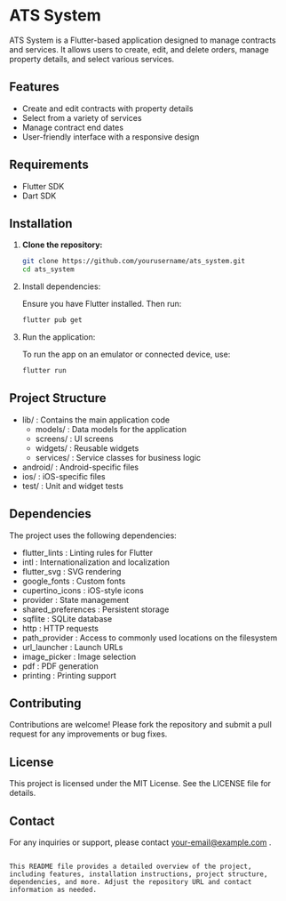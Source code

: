 # ATS System

ATS System is a Flutter-based application designed to manage contracts and services. It allows users to create, edit, and delete orders, manage property details, and select various services.

## Features

- Create and edit contracts with property details
- Select from a variety of services
- Manage contract end dates
- User-friendly interface with a responsive design

## Requirements

- Flutter SDK
- Dart SDK

## Installation

1. **Clone the repository:**

   ```bash
   git clone https://github.com/yourusername/ats_system.git
   cd ats_system
   ```
2. Install dependencies:
   
   Ensure you have Flutter installed. Then run:
   
   ```bash
   flutter pub get
    ```
3. Run the application:
   
   To run the app on an emulator or connected device, use:
   
   ```bash
   flutter run
    ```
## Project Structure
- lib/ : Contains the main application code
  - models/ : Data models for the application
  - screens/ : UI screens
  - widgets/ : Reusable widgets
  - services/ : Service classes for business logic
- android/ : Android-specific files
- ios/ : iOS-specific files
- test/ : Unit and widget tests
## Dependencies
The project uses the following dependencies:

- flutter_lints : Linting rules for Flutter
- intl : Internationalization and localization
- flutter_svg : SVG rendering
- google_fonts : Custom fonts
- cupertino_icons : iOS-style icons
- provider : State management
- shared_preferences : Persistent storage
- sqflite : SQLite database
- http : HTTP requests
- path_provider : Access to commonly used locations on the filesystem
- url_launcher : Launch URLs
- image_picker : Image selection
- pdf : PDF generation
- printing : Printing support
## Contributing
Contributions are welcome! Please fork the repository and submit a pull request for any improvements or bug fixes.

## License
This project is licensed under the MIT License. See the LICENSE file for details.

## Contact
For any inquiries or support, please contact your-email@example.com .

```plaintext

This README file provides a detailed overview of the project, including features, installation instructions, project structure, dependencies, and more. Adjust the repository URL and contact information as needed.
 ```
```